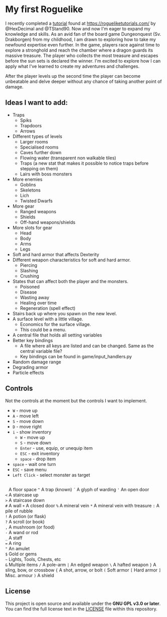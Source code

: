 # My first Roguelike
I recently completed a [tutorial](https://rogueliketutorials.com/tutorials/tcod/v2/) found at https://rogueliketutorials.com/ by @HexDecimal and @TStand90. Now and now I'm eager to expand my knowledge and skills. As an avid fan of the board game Dungeonquest (Sv. Drakborgen) from my childhood, I am drawn to exploring how to take my newfound expertise even further. In the game, players race against time to explore a stronghold and reach the chamber where a dragon guards its massive treasure. The player who collects the most treasure and escapes before the sun sets is declared the winner. I'm excited to explore how I can apply what I've learned to create my adventures and challenges.

After the player levels up the second time the player can become unbeatable and delve deeper without any chance of taking another point of damage. 


## Ideas I want to add:
- Traps
  - Spiks
  - Trapdoors
  - Arrows
- Different types of levels
  - Larger rooms
  - Specialised rooms
  - Caves further down
  - Flowing water (transparent non walkable tiles)
  - Traps (a new stat that makes it possible to notice traps before stepping on them)
  - Lairs with boss monsters
- More enemies
  - Goblins
  - Skeletons
  - Lich
  - Twisted Dwarfs
- More gear
  - Ranged weapons
  - Shields
  - Off-hand weapons/shields
- More slots for gear
  - Head
  - Body
  - Arms
  - Legs
- Soft and hard armor that affects Dexterity
- Different weapon characteristics for soft and hard armor.
  - Piercing
  - Slashing
  - Crushing
- States that can affect both the player and the monsters.
  - Poisoned
  - Disease
  - Wasting away
  - Healing over time
  - Regeneration (spell effect)
- Stairs back up where you spawn on the new level.
- A surface level with a little village.
  - Economics for the surface village.
  - This could be a menu.
- A central file that holds all setting variables
- Better key bindings
  - A file where all keys are listed and can be changed. Same as the central variable file?
  - Key bindings can be found in game/input_handlers.py
- Random damage range
- Degrading armor
- Particle effects

## Controls
Not the controls at the moment but the controls I want to implement.

* `W` - move up
* `A` - move left
* `S` - move down
* `D` - move right
* `i` - show inventory
    * `W` - move up
    * `S` - move down
    * `Enter` - use, equip, or unequip item
    * `ESC` - exit inventory
    * `space` - drop item
* `space` - wait one turn
* `ESC` - save menu
* `Left Click` - select monster as target

##

` `   A floor space
`^`   A trap (known)
`´`   A glyph of warding
`'`   An open door      
`<`   A staircase up    
`>`   A staircase down  
`#`   A wall
`+`   A closed door
`%`   A mineral vein
`*`   A mineral vein with treasure
`:`   A pile of rubble     
`!`   A potion (or flask)            
`?`   A scroll (or book)             
`,`   A mushroom (or food)           
`-`   A wand or rod                  
`_`   A staff                        
`=`   A ring                         
`"`   An amulet                      
`$`   Gold or gems                   
`~`   Lights, Tools, Chests, etc     
`&`   Multiple items
`/`   A pole-arm
`|`   An edged weapon
`\`   A hafted weapon
`}`   A sling, bow, or crossbow
`{`   A shot, arrow, or bolt
`(`   Soft armor
`[`   Hard armor
`]`   Misc. armour
`)`   A shield


## License

This project is open source and available under the **GNU GPL v3.0 or later**. You can find the full license text in the [LICENSE](LICENSE) file within this repository.